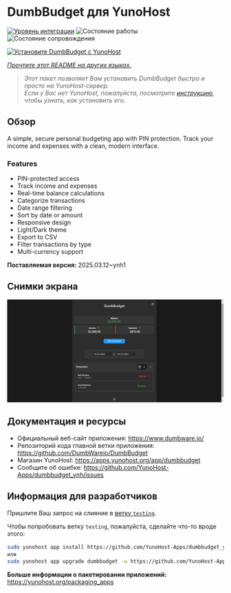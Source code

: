 <!--
Важно: этот README был автоматически сгенерирован <https://github.com/YunoHost/apps/tree/master/tools/readme_generator>
Он НЕ ДОЛЖЕН редактироваться вручную.
-->

# DumbBudget для YunoHost

[![Уровень интеграции](https://apps.yunohost.org/badge/integration/dumbbudget)](https://ci-apps.yunohost.org/ci/apps/dumbbudget/)
![Состояние работы](https://apps.yunohost.org/badge/state/dumbbudget)
![Состояние сопровождения](https://apps.yunohost.org/badge/maintained/dumbbudget)

[![Установите DumbBudget с YunoHost](https://install-app.yunohost.org/install-with-yunohost.svg)](https://install-app.yunohost.org/?app=dumbbudget)

*[Прочтите этот README на других языках.](./ALL_README.md)*

> *Этот пакет позволяет Вам установить DumbBudget быстро и просто на YunoHost-сервер.*  
> *Если у Вас нет YunoHost, пожалуйста, посмотрите [инструкцию](https://yunohost.org/install), чтобы узнать, как установить его.*

## Обзор

A simple, secure personal budgeting app with PIN protection. Track your income and expenses with a clean, modern interface.

### Features

- PIN-protected access
- Track income and expenses
- Real-time balance calculations
- Categorize transactions
- Date range filtering
- Sort by date or amount
- Responsive design
- Light/Dark theme
- Export to CSV
- Filter transactions by type
- Multi-currency support


**Поставляемая версия:** 2025.03.12~ynh1

## Снимки экрана

![Снимок экрана DumbBudget](./doc/screenshots/screenshot.png)

## Документация и ресурсы

- Официальный веб-сайт приложения: <https://www.dumbware.io/>
- Репозиторий кода главной ветки приложения: <https://github.com/DumbWareio/DumbBudget>
- Магазин YunoHost: <https://apps.yunohost.org/app/dumbbudget>
- Сообщите об ошибке: <https://github.com/YunoHost-Apps/dumbbudget_ynh/issues>

## Информация для разработчиков

Пришлите Ваш запрос на слияние в [ветку `testing`](https://github.com/YunoHost-Apps/dumbbudget_ynh/tree/testing).

Чтобы попробовать ветку `testing`, пожалуйста, сделайте что-то вроде этого:

```bash
sudo yunohost app install https://github.com/YunoHost-Apps/dumbbudget_ynh/tree/testing --debug
или
sudo yunohost app upgrade dumbbudget -u https://github.com/YunoHost-Apps/dumbbudget_ynh/tree/testing --debug
```

**Больше информации о пакетировании приложений:** <https://yunohost.org/packaging_apps>
